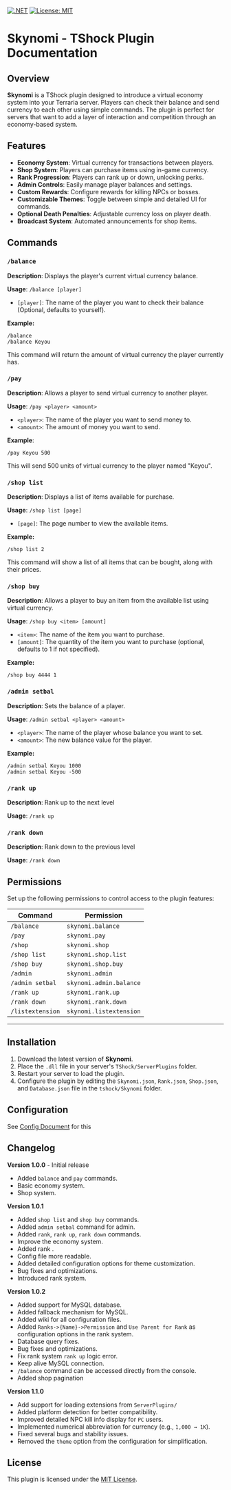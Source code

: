 [![.NET](https://github.com/KeyouXZ/Skynomi/actions/workflows/dotnet.yml/badge.svg)](https://github.com/KeyouXZ/Skynomi/actions/workflows/dotnet.yml) [![License: MIT](https://img.shields.io/badge/License-MIT-yellow.svg)](https://opensource.org/licenses/MIT)
# Skynomi - TShock Plugin Documentation

## Overview

**Skynomi** is a TShock plugin designed to introduce a virtual economy system into your Terraria server. Players can check their balance and send currency to each other using simple commands. The plugin is perfect for servers that want to add a layer of interaction and competition through an economy-based system.

## Features

- **Economy System**: Virtual currency for transactions between players.
- **Shop System**: Players can purchase items using in-game currency.
- **Rank Progression**: Players can rank up or down, unlocking perks.
- **Admin Controls**: Easily manage player balances and settings.
- **Custom Rewards**: Configure rewards for killing NPCs or bosses.
- **Customizable Themes**: Toggle between simple and detailed UI for commands.
- **Optional Death Penalties**: Adjustable currency loss on player death.
- **Broadcast System**: Automated announcements for shop items.

## Commands

### `/balance`

**Description**: Displays the player's current virtual currency balance.

**Usage**: 
`/balance [player]`

- `[player]`: The name of the player you want to check their balance (Optional, defaults to yourself).

**Example:**
```
/balance
/balance Keyou
```

This command will return the amount of virtual currency the player currently has.

### `/pay`

**Description**: Allows a player to send virtual currency to another player.

**Usage**:
`/pay <player> <amount>`

- `<player>`: The name of the player you want to send money to.
- `<amount>`: The amount of money you want to send.

**Example**:
```
/pay Keyou 500
```

This will send 500 units of virtual currency to the player named "Keyou".

### `/shop list`

**Description**: Displays a list of items available for purchase.

**Usage**: 
`/shop list [page]`

- `[page]`: The page number to view the available items.

**Example:**
```
/shop list 2
```

This command will show a list of all items that can be bought, along with their prices.

### `/shop buy`

**Description**: Allows a player to buy an item from the available list using virtual currency.

**Usage**:
`/shop buy <item> [amount]`

- `<item>`: The name of the item you want to purchase.
- `[amount]`: The quantity of the item you want to purchase (optional, defaults to 1 if not specified).

**Example:**
```
/shop buy 4444 1
```

### `/admin setbal`
**Description**: Sets the balance of a player.

**Usage**:
`/admin setbal <player> <amount>`

- `<player>`: The name of the player whose balance you want to set.
- `<amount>`: The new balance value for the player.

**Example:**
```
/admin setbal Keyou 1000
/admin setbal Keyou -500
```

### `/rank up`
**Description**: Rank up to the next level

**Usage**:
`/rank up`

### `/rank down`
**Description**: Rank down to the previous level

**Usage**:
`/rank down`

## Permissions

Set up the following permissions to control access to the plugin features:

| **Command**        | **Permission**            |
|--------------------|---------------------------|
| `/balance`         | `skynomi.balance`         |
| `/pay`             | `skynomi.pay`             |
| `/shop`            | `skynomi.shop`            |
| `/shop list`       | `skynomi.shop.list`       |
| `/shop buy`        | `skynomi.shop.buy`        |
| `/admin`           | `skynomi.admin`           |
| `/admin setbal`    | `skynomi.admin.balance`   |
| `/rank up`         | `skynomi.rank.up`         |
| `/rank down`       | `skynomi.rank.down`       |
| `/listextension`   | `skynomi.listextension`   |

---


## Installation

1. Download the latest version of **Skynomi**.
2. Place the `.dll` file in your server's `TShock/ServerPlugins` folder.
3. Restart your server to load the plugin.
4. Configure the plugin by editing the `Skynomi.json`, `Rank.json`, `Shop.json`, and `Database.json` file in the `tshock/Skynomi` folder.

## Configuration

See [Config Document](./Config.md) for this

## Changelog

**Version 1.0.0** - Initial release

- Added `balance` and `pay` commands.
- Basic economy system.
- Shop system.

**Version 1.0.1**

- Added `shop list` and `shop buy` commands.
- Added `admin setbal` command for admin.
- Added `rank`, `rank up`, `rank down` commands.
- Improve the economy system.
- Added rank .
- Config file more readable.
- Added detailed configuration options for theme customization.
- Bug fixes and optimizations.
- Introduced rank system.

**Version 1.0.2**

- Added support for MySQL database.
- Added fallback mechanism for MySQL.
- Added wiki for all configuration files.
- Added `Ranks->{Name}->Permission` and `Use Parent for Rank` as configuration options in the rank system.
- Database query fixes.
- Bug fixes and optimizations.
- Fix rank system `rank up` logic error.
- Keep alive MySQL connection.
- `/balance` command can be accessed directly from the console.
- Added shop pagination

**Version 1.1.0**

- Add support for loading extensions from `ServerPlugins/`
- Added platform detection for better compatibility.
- Improved detailed NPC kill info display for `PC` users.
- Implemented numerical abbreviation for currency (e.g., `1,000 → 1K`).
- Fixed several bugs and stability issues.
- Removed the `theme` option from the configuration for simplification.

## License

This plugin is licensed under the [MIT License](https://opensource.org/licenses/MIT).
